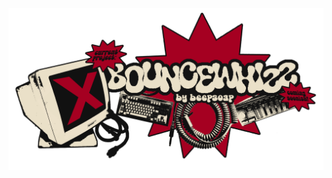 



![long banner](https://github.com/BeepSoap/BeepSoap.github.io/blob/main/site%20images/long%20banner%203.png)
